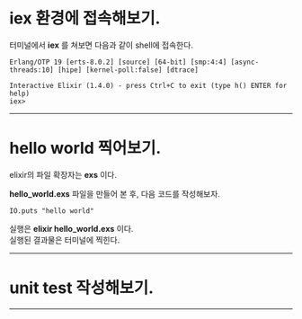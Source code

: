 # iex 환경에 접속해보기.

터미널에서 **iex** 를 쳐보면 다음과 같이 shell에 접속한다.

~~~
Erlang/OTP 19 [erts-8.0.2] [source] [64-bit] [smp:4:4] [async-threads:10] [hipe] [kernel-poll:false] [dtrace]

Interactive Elixir (1.4.0) - press Ctrl+C to exit (type h() ENTER for help)
iex>
~~~

---

# hello world 찍어보기.

elixir의 파일 확장자는 **exs** 이다.

**hello_world.exs** 파일을 만들어 본 후, 다음 코드를 작성해보자.

~~~
IO.puts "hello world"
~~~

실행은 **elixir hello_world.exs** 이다.  
실행된 결과물은 터미널에 찍힌다.

---

# unit test 작성해보기.

---
